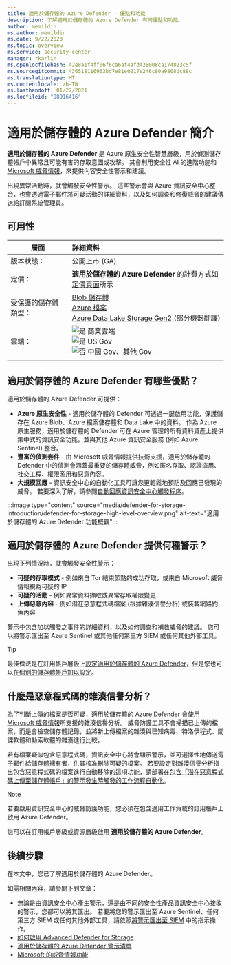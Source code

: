 ```yaml
---
title: 適用於儲存體的 Azure Defender - 優點和功能
description: 了解適用於儲存體的 Azure Defender 有何優點和功能。
author: memildin
ms.author: memildin
ms.date: 9/22/2020
ms.topic: overview
ms.service: security-center
manager: rkarlin
ms.openlocfilehash: 42e8a1f4ff06f6ca6af4afd428008ca174823c5f
ms.sourcegitcommit: 436518116963bd7e81e0217e246c80a9808dc88c
ms.translationtype: MT
ms.contentlocale: zh-TW
ms.lasthandoff: 01/27/2021
ms.locfileid: "98916416"
---
```

# <a name="introduction-to-azure-defender-for-storage"></a>適用於儲存體的 Azure Defender 簡介


**適用於儲存體的 Azure Defender** 是 Azure 原生安全性智慧層級，用於偵測儲存體帳戶中異常且可能有害的存取意圖或攻擊。 其會利用安全性 AI 的進階功能和 [Microsoft 威脅情報](https://go.microsoft.com/fwlink/?linkid=2128684)，來提供內容安全性警示和建議。

出現異常活動時，就會觸發安全性警示。 這些警示會與 Azure 資訊安全中心整合，也會透過電子郵件將可疑活動的詳細資料，以及如何調查和修復威脅的建議傳送給訂閱系統管理員。

## <a name="availability"></a>可用性

|層面|詳細資料|
|----|:----|
|版本狀態：|公開上市 (GA) |
|定價：|**適用於儲存體的 Azure Defender** 的計費方式如 [定價頁面](security-center-pricing.md)所示|
|受保護的儲存體類型：|[Blob 儲存體](https://azure.microsoft.com/services/storage/blobs/)<br>[Azure 檔案](../storage/files/storage-files-introduction.md)<br>[Azure Data Lake Storage Gen2](../storage/blobs/data-lake-storage-introduction.md) \(部分機器翻譯\)|
|雲端：|![是](./media/icons/yes-icon.png) 商業雲端<br>![是](./media/icons/yes-icon.png) US Gov<br>![否](./media/icons/no-icon.png) 中國 Gov、其他 Gov|
|||


## <a name="what-are-the-benefits-of-azure-defender-for-storage"></a>適用於儲存體的 Azure Defender 有哪些優點？

適用於儲存體的 Azure Defender 可提供：

- **Azure 原生安全性** - 適用於儲存體的 Defender 可透過一鍵啟用功能，保護儲存在 Azure Blob、Azure 檔案儲存體和 Data Lake 中的資料。 作為 Azure 原生服務，適用於儲存體的 Defender 可在 Azure 管理的所有資料資產上提供集中式的資訊安全功能，並與其他 Azure 資訊安全服務 (例如 Azure Sentinel) 整合。
- **豐富的偵測套件** - 由 Microsoft 威脅情報提供技術支援，適用於儲存體的 Defender 中的偵測會涵蓋最重要的儲存體威脅，例如匿名存取、認證盜用、社交工程、權限濫用和惡意內容。
- **大規模回應** - 資訊安全中心的自動化工具可讓您更輕鬆地預防及回應已發現的威脅。 若要深入了解，請參閱[自動回應資訊安全中心觸發程序](workflow-automation.md)。

:::image type="content" source="media/defender-for-storage-introduction/defender-for-storage-high-level-overview.png" alt-text="適用於儲存體的 Azure Defender 功能概觀":::


## <a name="what-kind-of-alerts-does-azure-defender-for-storage-provide"></a>適用於儲存體的 Azure Defender 提供何種警示？

出現下列情況時，就會觸發安全性警示：

- **可疑的存取模式** - 例如來自 Tor 結束節點的成功存取，或來自 Microsoft 威脅情報視為可疑的 IP
- **可疑的活動** - 例如異常資料擷取或異常存取權限變更
- **上傳惡意內容** - 例如潛在惡意程式碼檔案 (根據雜湊信譽分析) 或裝載網路釣魚內容

警示中包含加以觸發之事件的詳細資料，以及如何調查和補救威脅的建議。 您可以將警示匯出至 Azure Sentinel 或其他任何第三方 SIEM 或任何其他外部工具。

> [!TIP]
> 最佳做法是在訂用帳戶層級上[設定適用於儲存體的 Azure Defender](../storage/common/azure-defender-storage-configure.md?tabs=azure-security-center)，但是您也可以[在個別的儲存體帳戶加以設定](../storage/common/azure-defender-storage-configure.md?tabs=azure-portal)。


## <a name="what-is-hash-reputation-analysis-for-malware"></a>什麼是惡意程式碼的雜湊信譽分析？

為了判斷上傳的檔案是否可疑，適用於儲存體的 Azure Defender 會使用 [Microsoft 威脅情報](https://go.microsoft.com/fwlink/?linkid=2128684)所支援的雜湊信譽分析。 威脅防護工具不會掃描已上傳的檔案，而是會檢查儲存體記錄，並將新上傳檔案的雜湊與已知病毒、特洛伊程式、間諜軟體和勒索軟體的雜湊進行比較。 

若有檔案疑似包含惡意程式碼，資訊安全中心將會顯示警示，並可選擇性地傳送電子郵件給儲存體擁有者，供其核准刪除可疑的檔案。 若要設定對雜湊信譽分析指出包含惡意程式碼的檔案進行自動移除的這項功能，請部署[在包含「潛在惡意程式碼上傳至儲存體帳戶」的警示發生時觸發的工作流程自動化](https://techcommunity.microsoft.com/t5/azure-security-center/how-to-respond-to-potential-malware-uploaded-to-azure-storage/ba-p/1452005)。

> [!NOTE]
> 若要啟用資訊安全中心的威脅防護功能，您必須在包含適用工作負載的訂用帳戶上啟用 Azure Defender。
>
> 您可以在訂用帳戶層級或資源層級啟用 **適用於儲存體的 Azure Defender**。



## <a name="next-steps"></a>後續步驟

在本文中，您已了解適用於儲存體的 Azure Defender。

如需相關內容，請參閱下列文章： 

- 無論是由資訊安全中心產生警示，還是由不同的安全性產品資訊安全中心接收的警示，您都可以將其匯出。 若要將您的警示匯出至 Azure Sentinel、任何第三方 SIEM 或任何其他外部工具，請依照[將警示匯出至 SIEM](continuous-export.md) 中的指示操作。
- [如何啟用 Advanced Defender for Storage](../storage/common/azure-defender-storage-configure.md)
- [適用於儲存體的 Azure Defender 警示清單](alerts-reference.md#alerts-azurestorage)
- [Microsoft 的威脅情報功能](https://go.microsoft.com/fwlink/?linkid=2128684)
